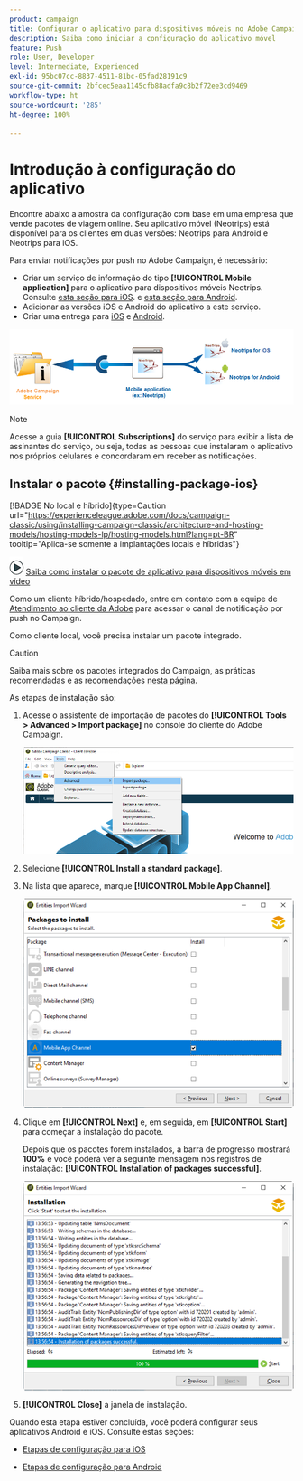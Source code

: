 ```yaml
---
product: campaign
title: Configurar o aplicativo para dispositivos móveis no Adobe Campaign
description: Saiba como iniciar a configuração do aplicativo móvel
feature: Push
role: User, Developer
level: Intermediate, Experienced
exl-id: 95bc07cc-8837-4511-81bc-05fad28191c9
source-git-commit: 2bfcec5eaa1145cfb88adfa9c8b2f72ee3cd9469
workflow-type: ht
source-wordcount: '285'
ht-degree: 100%

---
```


# Introdução à configuração do aplicativo



Encontre abaixo a amostra da configuração com base em uma empresa que vende pacotes de viagem online. Seu aplicativo móvel (Neotrips) está disponível para os clientes em duas versões: Neotrips para Android e Neotrips para iOS.

Para enviar notificações por push no Adobe Campaign, é necessário:

* Criar um serviço de informação do tipo **[!UICONTROL Mobile application]** para o aplicativo para dispositivos móveis Neotrips. Consulte [esta seção para iOS](configuring-the-mobile-application.md#configuring-ios-service). e [esta seção para Android](configuring-the-mobile-application-android.md#configuring-android-service).
* Adicionar as versões iOS e Android do aplicativo a este serviço.
* Criar uma entrega para [iOS](create-notifications-ios.md) e [Android](create-notifications-android.md).

![](assets/nmac_service_diagram.png)

>[!NOTE]
>
>Acesse a guia **[!UICONTROL Subscriptions]** do serviço para exibir a lista de assinantes do serviço, ou seja, todas as pessoas que instalaram o aplicativo nos próprios celulares e concordaram em receber as notificações.

## Instalar o pacote {#installing-package-ios}

[!BADGE No local e híbrido]{type=Caution url="https://experienceleague.adobe.com/docs/campaign-classic/using/installing-campaign-classic/architecture-and-hosting-models/hosting-models-lp/hosting-models.html?lang=pt-BR" tooltip="Aplica-se somente a implantações locais e híbridas"}

![](assets/do-not-localize/how-to-video.png) [Saiba como instalar o pacote de aplicativo para dispositivos móveis em vídeo](https://experienceleague.adobe.com/docs/campaign-classic-learn/tutorials/sending-messages/push-channel/installing-the-mobile-app-channel.html?lang=pt-BR#sending-messages)

Como um cliente híbrido/hospedado, entre em contato com a equipe de [Atendimento ao cliente da Adobe](https://helpx.adobe.com/br/enterprise/admin-guide.html/enterprise/using/support-for-experience-cloud.ug.html) para acessar o canal de notificação por push no Campaign.

Como cliente local, você precisa instalar um pacote integrado.

>[!CAUTION]
>
>Saiba mais sobre os pacotes integrados do Campaign, as práticas recomendadas e as recomendações [nesta página](../../installation/using/installing-campaign-standard-packages.md).

As etapas de instalação são:

1. Acesse o assistente de importação de pacotes do **[!UICONTROL Tools > Advanced > Import package]** no console do cliente do Adobe Campaign.

   ![](assets/package_ios.png)

1. Selecione **[!UICONTROL Install a standard package]**.

1. Na lista que aparece, marque **[!UICONTROL Mobile App Channel]**.

   ![](assets/package_ios_2.png)

1. Clique em **[!UICONTROL Next]** e, em seguida, em **[!UICONTROL Start]** para começar a instalação do pacote.

   Depois que os pacotes forem instalados, a barra de progresso mostrará **100%** e você poderá ver a seguinte mensagem nos registros de instalação: **[!UICONTROL Installation of packages successful]**.

   ![](assets/package_ios_3.png)

1. **[!UICONTROL Close]** a janela de instalação.

Quando esta etapa estiver concluída, você poderá configurar seus aplicativos Android e iOS.
Consulte estas seções:

* [Etapas de configuração para iOS](configuring-the-mobile-application.md)

* [Etapas de configuração para Android](configuring-the-mobile-application-android.md)

